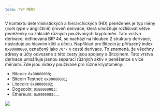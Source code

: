 ```yaml
---
term: TYP MĚNY
---
```


V kontextu deterministických a hierarchických (HD) peněženek je typ měny (*coin type* v angličtině) úroveň derivace, která umožňuje rozlišovat větve peněženky na základě různých používaných kryptoměn. Tato vrstva derivace, definovaná BIP 44, se nachází na hloubce 2 struktury derivace, následuje po hlavním klíči a účelu. Například pro Bitcoin je přiřazený index `0x80000000`, označený jako `/0'/` v cestě derivace. To znamená, že všechny adresy a účty odvozené z této cesty jsou spojeny s Bitcoinem. Tato vrstva derivace umožňuje jasnou separaci různých aktiv v peněžence s více měnami. Zde jsou indexy používané pro různé kryptoměny:
* Bitcoin: `0x80000000`;
* Bitcoin Testnet: `0x80000001`;
* Litecoin: `0x80000002`;
* Dogecoin: `0x80000003`;
* Ethereum: `0x8000003c`...

![](../../dictionnaire/assets/21.png)